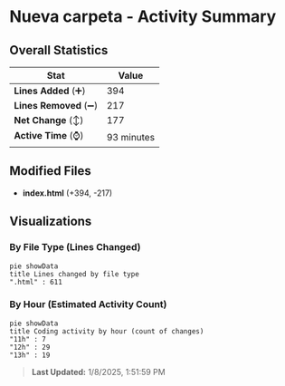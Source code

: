 # Nueva carpeta - Activity Summary 

## Overall Statistics

| Stat                   | Value                                                             |
| ---------------------- | ----------------------------------------------------------------- |
| **Lines Added** (➕)   | 394                                          |
| **Lines Removed** (➖) | 217                                        |
| **Net Change** (↕)    | 177                |
| **Active Time** (⌚)   | 93 minutes |


## Modified Files
- **index.html** (+394, -217)

## Visualizations

### By File Type (Lines Changed)

```mermaid
pie showData
title Lines changed by file type
".html" : 611
```

### By Hour (Estimated Activity Count)

```mermaid
pie showData
title Coding activity by hour (count of changes)
"11h" : 7
"12h" : 29
"13h" : 19
```


> **Last Updated:** 1/8/2025, 1:51:59 PM